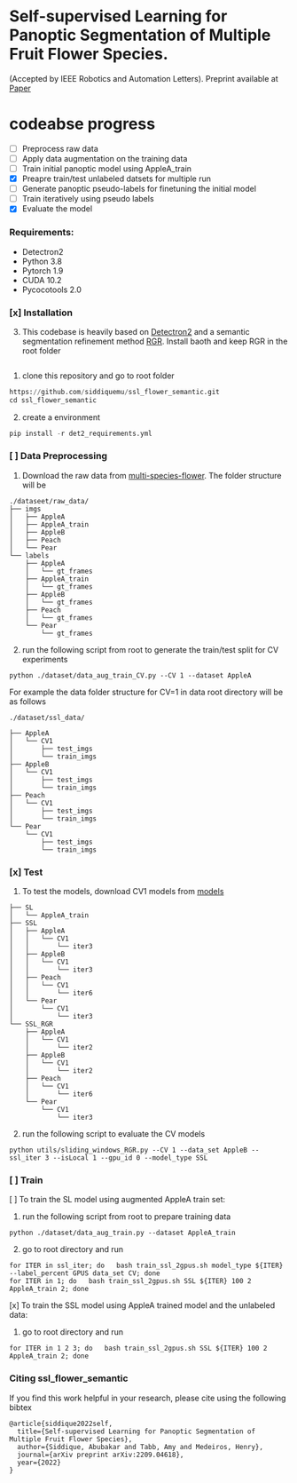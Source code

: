 # Self-supervised Learning for Panoptic Segmentation of Multiple Fruit Flower Species.
(Accepted by IEEE Robotics and Automation Letters). Preprint available at [Paper](https://arxiv.org/abs/2209.04618)

# codeabse progress
- [ ] Preprocess raw data
- [ ] Apply data augmentation on the training data
- [ ] Train initial panoptic model using AppleA_train
- [x] Preapre train/test unlabeled datsets for multiple run
- [ ] Generate panoptic pseudo-labels for finetuning the initial model
- [ ] Train iteratively using pseudo labels
- [x] Evaluate the model

### Requirements: ###
* Detectron2
* Python 3.8
* Pytorch 1.9
* CUDA 10.2
* Pycocotools 2.0

### [x] Installation ###

3. This codebase is heavily based on [Detectron2](https://github.com/facebookresearch/detectron2) and a semantic segmentation refinement method [RGR](https://bitbucket.org/phil_dias/rgr-public/src/master/). Install baoth and keep RGR in the root folder
```./ssl_flower_semantic/
```

1. clone this repository and go to root folder
```python
https://github.com/siddiquemu/ssl_flower_semantic.git
cd ssl_flower_semantic
```
2. create a environment
```python
pip install -r det2_requirements.yml
```


### [ ] Data Preprocessing ###
1. Download the raw data from [multi-species-flower](https://drive.google.com/drive/folders/1GXZTdeVZIvpU0F3oddjCqbTNi3VjxRNY?usp=sharing). The folder structure will be
```
./dataseet/raw_data/
├── imgs
│   ├── AppleA
│   ├── AppleA_train
│   ├── AppleB
│   ├── Peach
│   └── Pear
└── labels
    ├── AppleA
    │   └── gt_frames
    ├── AppleA_train
    │   └── gt_frames
    ├── AppleB
    │   └── gt_frames
    ├── Peach
    │   └── gt_frames
    └── Pear
        └── gt_frames
```
2. run the following script from root to generate the train/test split for CV experiments
```
python ./dataset/data_aug_train_CV.py --CV 1 --dataset AppleA
```

For example the data folder structure for CV=1 in data root directory will be as follows
```
./dataset/ssl_data/
```
```
├── AppleA
│   └── CV1
│       ├── test_imgs
│       └── train_imgs
├── AppleB
│   └── CV1
│       ├── test_imgs
│       └── train_imgs
├── Peach
│   └── CV1
│       ├── test_imgs
│       └── train_imgs
└── Pear
    └── CV1
        ├── test_imgs
        └── train_imgs
```

### [x] Test ###
1. To test the models, download CV1 models from [models](https://drive.google.com/drive/folders/1vzpWOZmsXKS2NdFhIV1Vw9VcMhi669TQ?usp=sharing)
```
├── SL
│   └── AppleA_train
├── SSL
│   ├── AppleA
│   │   └── CV1
│   │       └── iter3
│   ├── AppleB
│   │   └── CV1
│   │       └── iter3
│   ├── Peach
│   │   └── CV1
│   │       └── iter6
│   └── Pear
│       └── CV1
│           └── iter3
└── SSL_RGR
    ├── AppleA
    │   └── CV1
    │       └── iter2
    ├── AppleB
    │   └── CV1
    │       └── iter2
    ├── Peach
    │   └── CV1
    │       └── iter6
    └── Pear
        └── CV1
            └── iter3
```
2. run the following script to evaluate the CV models

```
python utils/sliding_windows_RGR.py --CV 1 --data_set AppleB --ssl_iter 3 --isLocal 1 --gpu_id 0 --model_type SSL
```

### [ ] Train ###
[ ] To train the SL model using augmented AppleA train set:
1. run the following script from root to prepare training data

```
python ./dataset/data_aug_train.py --dataset AppleA_train
```
2.  go to root directory and run

```
for ITER in ssl_iter; do   bash train_ssl_2gpus.sh model_type ${ITER} --label_percent GPUS data_set CV; done
for ITER in 1; do   bash train_ssl_2gpus.sh SSL ${ITER} 100 2 AppleA_train 2; done
```

[x] To train the SSL model using AppleA trained model and the unlabeled data:

1.  go to root directory and run

```
for ITER in 1 2 3; do   bash train_ssl_2gpus.sh SSL ${ITER} 100 2 AppleA_train 2; done
```

### Citing ssl_flower_semantic ###
If you find this work helpful in your research, please cite using the following bibtex
```
@article{siddique2022self,
  title={Self-supervised Learning for Panoptic Segmentation of Multiple Fruit Flower Species},
  author={Siddique, Abubakar and Tabb, Amy and Medeiros, Henry},
  journal={arXiv preprint arXiv:2209.04618},
  year={2022}
}
```